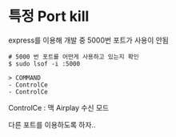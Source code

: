 # 특정 Port kill

express를 이용해 개발 중 5000번 포트가 사용이 안됨

```shell
# 5000 번 포트를 어떤게 사용하고 있는지 확인
$ sudo lsof -i :5000

> COMMAND
- ControlCe
- ControlCe
```

ControlCe : 맥 Airplay 수신 모드

다른 포트를 이용하도록 하자..